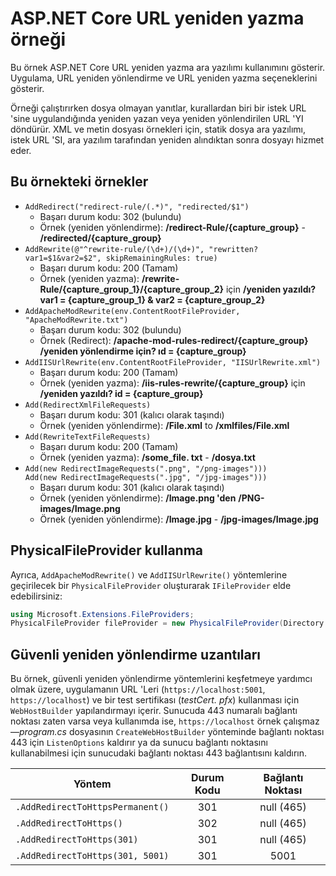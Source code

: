 # <a name="aspnet-core-url-rewriting-sample"></a>ASP.NET Core URL yeniden yazma örneği

Bu örnek ASP.NET Core URL yeniden yazma ara yazılımı kullanımını gösterir. Uygulama, URL yeniden yönlendirme ve URL yeniden yazma seçeneklerini gösterir.

Örneği çalıştırırken dosya olmayan yanıtlar, kurallardan biri bir istek URL 'sine uygulandığında yeniden yazan veya yeniden yönlendirilen URL 'YI döndürür. XML ve metin dosyası örnekleri için, statik dosya ara yazılımı, istek URL 'SI, ara yazılım tarafından yeniden alındıktan sonra dosyayı hizmet eder.

## <a name="examples-in-this-sample"></a>Bu örnekteki örnekler

* `AddRedirect("redirect-rule/(.*)", "redirected/$1")`
  - Başarı durum kodu: 302 (bulundu)
  - Örnek (yeniden yönlendirme): **/redirect-Rule/{capture_group}** - **/redirected/{capture_group}**
* `AddRewrite(@"^rewrite-rule/(\d+)/(\d+)", "rewritten?var1=$1&var2=$2", skipRemainingRules: true)`
  - Başarı durum kodu: 200 (Tamam)
  - Örnek (yeniden yazma): **/rewrite-Rule/{capture_group_1}/{capture_group_2}** için **/yeniden yazıldı? var1 = {capture_group_1} & var2 = {capture_group_2}**
* `AddApacheModRewrite(env.ContentRootFileProvider, "ApacheModRewrite.txt")`
  - Başarı durum kodu: 302 (bulundu)
  - Örnek (Redirect): **/apache-mod-rules-redirect/{capture_group}** **/yeniden yönlendirme için? ıd = {capture_group}**
* `AddIISUrlRewrite(env.ContentRootFileProvider, "IISUrlRewrite.xml")`
  - Başarı durum kodu: 200 (Tamam)
  - Örnek (yeniden yazma): **/iis-rules-rewrite/{capture_group}** için **/yeniden yazıldı? id = {capture_group}**
* `Add(RedirectXmlFileRequests)`
  - Başarı durum kodu: 301 (kalıcı olarak taşındı)
  - Örnek (yeniden yönlendirme): **/File.xml** to **/xmlfiles/File.xml**
* `Add(RewriteTextFileRequests)`
  - Başarı durum kodu: 200 (Tamam)
  - Örnek (yeniden yazma): **/some_file. txt** - **/dosya.txt**
* `Add(new RedirectImageRequests(".png", "/png-images")))`<br>`Add(new RedirectImageRequests(".jpg", "/jpg-images")))`
  - Başarı durum kodu: 301 (kalıcı olarak taşındı)
  - Örnek (yeniden yönlendirme): **/Image.png 'den** **/PNG-images/Image.png**
  - Örnek (yeniden yönlendirme): **/Image.jpg** - **/jpg-images/Image.jpg**

## <a name="use-a-physicalfileprovider"></a>PhysicalFileProvider kullanma

Ayrıca, `AddApacheModRewrite()` ve `AddIISUrlRewrite()` yöntemlerine geçirilecek bir `PhysicalFileProvider` oluşturarak `IFileProvider` elde edebilirsiniz:

```csharp
using Microsoft.Extensions.FileProviders;
PhysicalFileProvider fileProvider = new PhysicalFileProvider(Directory.GetCurrentDirectory());
```

## <a name="secure-redirection-extensions"></a>Güvenli yeniden yönlendirme uzantıları

Bu örnek, güvenli yeniden yönlendirme yöntemlerini keşfetmeye yardımcı olmak üzere, uygulamanın URL 'Leri (`https://localhost:5001`, `https://localhost`) ve bir test sertifikası (*testCert. pfx*) kullanması için `WebHostBuilder` yapılandırmayı içerir. Sunucuda 443 numaralı bağlantı noktası zaten varsa veya kullanımda ise, `https://localhost` örnek çalışmaz&mdash;*program.cs* dosyasının `CreateWebHostBuilder` yönteminde bağlantı noktası 443 için `ListenOptions` kaldırır ya da sunucu bağlantı noktasını kullanabilmesi için sunucudaki bağlantı noktası 443 bağlantısını kaldırın.

| Yöntem                           | Durum Kodu |    Bağlantı Noktası    |
| -------------------------------- | :---------: | :--------: |
| `.AddRedirectToHttpsPermanent()` |     301     | null (465) |
| `.AddRedirectToHttps()`          |     302     | null (465) |
| `.AddRedirectToHttps(301)`       |     301     | null (465) |
| `.AddRedirectToHttps(301, 5001)` |     301     |    5001    |
